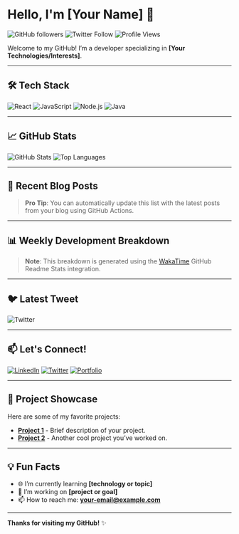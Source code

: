 # Hello, I'm [Your Name] 👋

![GitHub followers](https://img.shields.io/github/followers/your-username?style=social)
![Twitter Follow](https://img.shields.io/twitter/follow/your-twitter-handle?style=social)
![Profile Views](https://komarev.com/ghpvc/?username=nochance2)

Welcome to my GitHub! I’m a developer specializing in **[Your Technologies/Interests]**.

---

## 🛠 Tech Stack
![React](https://img.shields.io/badge/React-61DAFB?style=flat&logo=react&logoColor=white)
![JavaScript](https://img.shields.io/badge/JavaScript-F7DF1E?style=flat&logo=javascript&logoColor=black)
![Node.js](https://img.shields.io/badge/Node.js-339933?style=flat&logo=node.js&logoColor=white)
![Java](https://img.shields.io/badge/Java-007396?style=flat&logo=java&logoColor=white)

---

## 📈 GitHub Stats
![GitHub Stats](https://github-readme-stats.vercel.app/api?username=your-username&show_icons=true&theme=radical)
![Top Languages](https://github-readme-stats.vercel.app/api/top-langs/?username=your-username&layout=compact&theme=radical)

---

## 📰 Recent Blog Posts
<!-- BLOG-POST-LIST:START -->
<!-- BLOG-POST-LIST:END -->

> **Pro Tip**: You can automatically update this list with the latest posts from your blog using GitHub Actions.

---

## 📊 Weekly Development Breakdown
<!--START_SECTION:waka-->
<!--END_SECTION:waka-->

> **Note**: This breakdown is generated using the [WakaTime](https://wakatime.com/) GitHub Readme Stats integration.

---

## 🐦 Latest Tweet
![Twitter](https://gtce.itsvg.in/api?username=your-twitter-handle)

---

## 📫 Let's Connect!
[![LinkedIn](https://img.shields.io/badge/LinkedIn-0077B5?style=flat&logo=linkedin&logoColor=white)](https://linkedin.com/in/your-linkedin-profile)
[![Twitter](https://img.shields.io/badge/Twitter-1DA1F2?style=flat&logo=twitter&logoColor=white)](https://twitter.com/your-twitter-handle)
[![Portfolio](https://img.shields.io/badge/Portfolio-FF5722?style=flat&logo=firefox&logoColor=white)](https://your-portfolio.com)

---

## 🚀 Project Showcase
Here are some of my favorite projects:
- [**Project 1**](https://github.com/your-username/project1) - Brief description of your project.
- [**Project 2**](https://github.com/your-username/project2) - Another cool project you’ve worked on.

---

## 💡 Fun Facts
- 🌐 I’m currently learning **[technology or topic]**
- 🔭 I’m working on **[project or goal]**
- 📫 How to reach me: **your-email@example.com**

---

**Thanks for visiting my GitHub!** ✨
